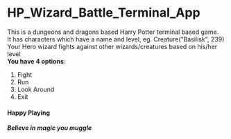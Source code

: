 # HP_Wizard_Battle_Terminal_App
This is a dungeons and dragons based Harry Potter terminal based game.<br />
It has characters which have a name and level, eg. Creature("Basilisk", 239)<br />
Your Hero wizard fights against other wizards/creatures based on his/her level<br />
**You have 4 options**: <br />
1) Fight
2) Run
3) Look Around
4) Exit

#### Happy Playing
***Believe in magic you muggle***
